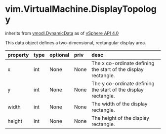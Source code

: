 vim.VirtualMachine.DisplayTopology
==================================
inherits from [vmodl.DynamicData](docs/vmodl.DynamicData.md)
as of [vSphere API 4.0](vim.version.md#vim.version.version4)


This data object defines a two-dimensional, rectangular   display area.

| property | type | optional | priv | desc |
|:---------|:-----|:---------|:-----|:-----|
| x | int | None | None | The x co-ordinate defining the start of the display rectangle. |
| y | int | None | None | The y co-ordinate defining the start of the display rectangle. |
| width | int | None | None | The width of the display rectangle. |
| height | int | None | None | The height of the display rectangle. |


